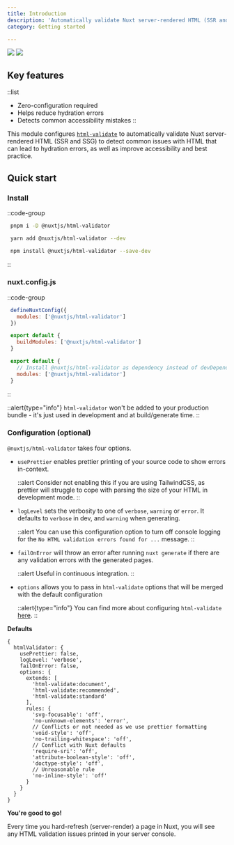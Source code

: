 ```yaml
---
title: Introduction
description: 'Automatically validate Nuxt server-rendered HTML (SSR and SSG) to detect common issues with HTML that can lead to hydration errors, as well as improve accessibility and best practice.'
category: Getting started

---
```


<img src="/preview.png" class="light-img" />
<img src="/preview-dark.png" class="dark-img" />

## Key features

::list
 - Zero-configuration required
 - Helps reduce hydration errors
 - Detects common accessibility mistakes
::

This module configures [`html-validate`](https://html-validate.org/) to automatically validate Nuxt server-rendered HTML (SSR and SSG) to detect common issues with HTML that can lead to hydration errors, as well as improve accessibility and best practice.

## Quick start

### Install

::code-group
 ```bash [pnpm]
  pnpm i -D @nuxtjs/html-validator
  ```
 ```bash [Yarn]
  yarn add @nuxtjs/html-validator --dev
  ```
 ```bash [npm]
  npm install @nuxtjs/html-validator --save-dev
  ```
::

### nuxt.config.js

::code-group
 ```js [Nuxt 3]
  defineNuxtConfig({
    modules: ['@nuxtjs/html-validator']
  })
  ```
 ```js {}[Nuxt 2.9+]
  export default {
    buildModules: ['@nuxtjs/html-validator']
  }
  ```
 ```js [Nuxt < 2.9">
  export default {
    // Install @nuxtjs/html-validator as dependency instead of devDependency
    modules: ['@nuxtjs/html-validator']
  }
  ```
::

::alert{type="info"}
`html-validator` won't be added to your production bundle - it's just used in development and at build/generate time.
::

### Configuration (optional)

`@nuxtjs/html-validator` takes four options.

- `usePrettier` enables prettier printing of your source code to show errors in-context.

  ::alert
  Consider not enabling this if you are using TailwindCSS, as prettier will struggle to cope with parsing the size of your HTML in development mode.
  ::

- `logLevel` sets the verbosity to one of `verbose`, `warning` or `error`. It defaults to `verbose` in dev, and `warning` when generating.

  ::alert
  You can use this configuration option to turn off console logging for the `No HTML validation errors found for ...` message.
  ::

- `failOnError` will throw an error after running `nuxt generate` if there are any validation errors with the generated pages.

  ::alert
  Useful in continuous integration.
  ::

- `options` allows you to pass in `html-validate` options that will be merged with the default configuration

  ::alert{type="info"}
  You can find more about configuring `html-validate` [here](https://html-validate.org/rules/index.html).
  ::

**Defaults**

```js{}[nuxt.config.js]
{
  htmlValidator: {
    usePrettier: false,
    logLevel: 'verbose',
    failOnError: false,
    options: {
      extends: [
        'html-validate:document',
        'html-validate:recommended',
        'html-validate:standard'
      ],
      rules: {
        'svg-focusable': 'off',
        'no-unknown-elements': 'error',
        // Conflicts or not needed as we use prettier formatting
        'void-style': 'off',
        'no-trailing-whitespace': 'off',
        // Conflict with Nuxt defaults
        'require-sri': 'off',
        'attribute-boolean-style': 'off',
        'doctype-style': 'off',
        // Unreasonable rule
        'no-inline-style': 'off'
      }
    }
  }
}
```

**You're good to go!**

Every time you hard-refresh (server-render) a page in Nuxt, you will see any HTML validation issues printed in your server console.
